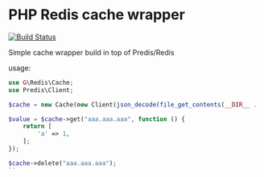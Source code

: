 PHP Redis cache wrapper
======
[![Build Status](https://travis-ci.org/gonzalo123/redisphpwrapper.svg?branch=master)](https://travis-ci.org/gonzalo123/redisphpwrapper)

Simple cache wrapper build in top of Predis/Redis

usage:
```php
use G\Redis\Cache;
use Predis\Client;

$cache = new Cache(new Client(json_decode(file_get_contents(__DIR__ . '/conf.json'), true)));

$value = $cache->get("aaa.aaa.aaa", function () {
    return [
        'a' => 1,
    ];
});

$cache->delete("aaa.aaa.aaa");
``